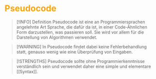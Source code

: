# <font color = "orange">Pseudocode</font>
>[!INFO] Definition
>Pseudocode ist eine an Programmiersprachen angelehnte Art Sprache, die dafür da ist, in einer Code-Ähnlichen Form darzustellen, was passieren soll. Sie wird vor allem für die Darstellung von Algorithmen verwendet.

>[!WARNING] In Pseudocode findet dabei keine Fehlerbehandlung statt, genauso wenig wie eine Überprüfung von Eingaben.

>[!STRENGTHS] Pseudocode sollte ohne Programmierkenntnisse verständlich sein und verwendet daher eine simple und elementare [[Syntax]].